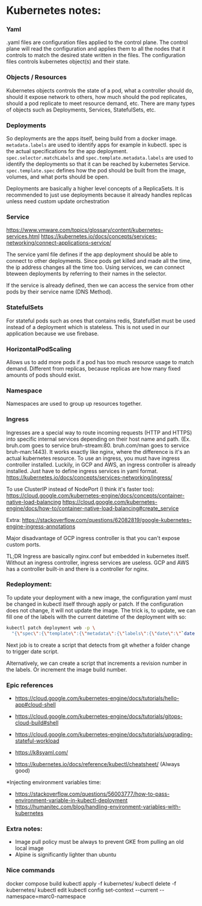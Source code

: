 # Kubernetes notes:

### Yaml
.yaml files are configuration files applied to the control plane. The control
plane will read the configuration and applies them to all the nodes that it
controls to match the desired state written in the files. The configuration files
controls kubernetes object(s) and their state.

### Objects / Resources
Kubernetes objects controls the state of a pod, what a controller should do,
should it expose network to others, how much should the pod replicates, should
a pod replicate to meet resource demand, etc. There are many types of objects
such as Deployments, Services, StatefulSets, etc.

### Deployments
So deployments are the apps itself, being build from a docker image.
`metadata.labels` are used to identify apps for example in kubectl.
spec is the actual specifications for the app deployment.
`spec.selector.matchLabels` and `spec.template.metadata.labels` are used to
identify the deployments so that it can be reached by kubernetes Service.
`spec.template.spec` defines how the pod should be built from the image, volumes,
and what ports should be open.

Deployments are basically a higher level concepts of a ReplicaSets. It is
recommended to just use deployments because it already handles replicas unless
need custom update orchestration

### Service
https://www.vmware.com/topics/glossary/content/kubernetes-services.html
https://kubernetes.io/docs/concepts/services-networking/connect-applications-service/

The service yaml file defines if the app deployment should be able to connect
to other deployments. Since pods get killed and made all the time, the ip
address changes all the time too. Using services, we can connect bteween
deployments by referring to their names in the selector.

If the service is already defined, then we can access the service from other
pods by their service name (DNS Method).

### StatefulSets
For stateful pods such as ones that contains redis, StatefulSet must be used
instead of a deployment which is stateless. This is not used in our application
because we use firebase.

### HorizontalPodScaling
Allows us to add more pods if a pod has too much resource usage to match demand.
Different from replicas, because replicas are how many fixed amounts of pods
should exist.

### Namespace
Namespaces are used to group up resources together.

### Ingress
Ingresses are a special way to route incoming requests (HTTP and HTTPS) into
specific internal services depending on their host name and path. (Ex. bruh.com
goes to service bruh-stream:80. bruh.com/man goes to service bruh-man:1443). It
works exactly like nginx, where the difference is it's an actual kubernetes
resource. To use an ingress, you must have ingress controller installed.
Luckily, in GCP and AWS, an ingress controller is already installed. Just have
to define ingress services in yaml format.
https://kubernetes.io/docs/concepts/services-networking/ingress/

To use ClusterIP instead of NodePort (I think it's faster too):
https://cloud.google.com/kubernetes-engine/docs/concepts/container-native-load-balancing
https://cloud.google.com/kubernetes-engine/docs/how-to/container-native-load-balancing#create_service

Extra:
https://stackoverflow.com/questions/62082819/google-kubernetes-engine-ingress-annotations

Major disadvantage of GCP ingress controller is that you can't expose custom ports.

TL;DR Ingress are basically nginx.conf but embedded in kubernetes itself.
Without an ingress controller, ingress services are useless. GCP and AWS has
a controller built-in and there is a controller for nginx.

### Redeployment:
To update your deployment with a new image, the configuration yaml must be
changed in kubectl itself through apply or patch. If the configuration does not
change, it will not update the image. The trick is, to update, we can fill one
of the labels with the current datetime of the deployment with so:
```bash
kubectl patch deployment web -p \
  "{\"spec\":{\"template\":{\"metadata\":{\"labels\":{\"date\":\"`date +'%s'`\"}}}}}"
```

Next job is to create a script that detects from git whether a folder change to
trigger date script.

Alternatively, we can create a script that increments a revision number in the
labels. Or increment the image build number.

### Epic references
- https://cloud.google.com/kubernetes-engine/docs/tutorials/hello-app#cloud-shell
- https://cloud.google.com/kubernetes-engine/docs/tutorials/gitops-cloud-build#shell
- https://cloud.google.com/kubernetes-engine/docs/tutorials/upgrading-stateful-workload
- https://k8syaml.com/

- https://kubernetes.io/docs/reference/kubectl/cheatsheet/ (Always good)

*Injecting environment variables time:
- https://stackoverflow.com/questions/56003777/how-to-pass-environment-variable-in-kubectl-deployment
- https://humanitec.com/blog/handling-environment-variables-with-kubernetes

### Extra notes:
- Image pull policy must be always to prevent GKE from pulling an old local image
- Alpine is significantly lighter than ubuntu

### Nice commands

docker compose build
kubectl apply -f kubernetes/
kubectl delete -f kubernetes/
kubectl edit
kubectl config set-context --current --namespace=marc0-namespace